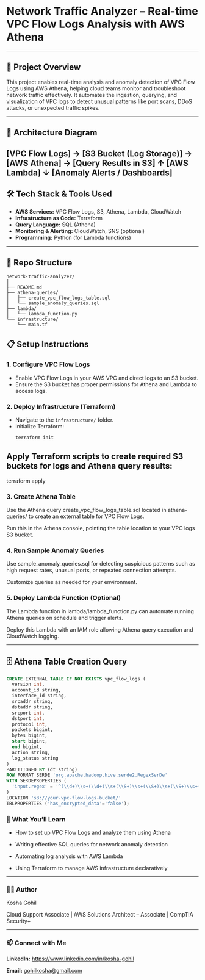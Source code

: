 # Network Traffic Analyzer – Real-time VPC Flow Logs Analysis with AWS Athena

---

## 🚀 Project Overview

This project enables real-time analysis and anomaly detection of VPC Flow Logs using AWS Athena, helping cloud teams monitor and troubleshoot network traffic effectively. It automates the ingestion, querying, and visualization of VPC logs to detect unusual patterns like port scans, DDoS attacks, or unexpected traffic spikes.

---

## 📐 Architecture Diagram

[VPC Flow Logs] → [S3 Bucket (Log Storage)] → [AWS Athena] → [Query Results in S3]
↑
[AWS Lambda]
↓
[Anomaly Alerts / Dashboards]
---

## 🛠️ Tech Stack & Tools Used

- **AWS Services:** VPC Flow Logs, S3, Athena, Lambda, CloudWatch  
- **Infrastructure as Code:** Terraform  
- **Query Language:** SQL (Athena)  
- **Monitoring & Alerting:** CloudWatch, SNS (optional)  
- **Programming:** Python (for Lambda functions)  

---

## 📂 Repo Structure
```
network-traffic-analyzer/
│
├── README.md
├── athena-queries/
│   ├── create_vpc_flow_logs_table.sql
│   └── sample_anomaly_queries.sql
├── lambda/
│   └── lambda_function.py
└── infrastructure/
    └── main.tf
```  


## 📋 Setup Instructions

### 1. Configure VPC Flow Logs

- Enable VPC Flow Logs in your AWS VPC and direct logs to an S3 bucket.  
- Ensure the S3 bucket has proper permissions for Athena and Lambda to access logs.  

### 2. Deploy Infrastructure (Terraform)

- Navigate to the `infrastructure/` folder.  
- Initialize Terraform:  
  ```bash
  terraform init
## Apply Terraform scripts to create required S3 buckets for logs and Athena query results:
 terraform apply
### 3. Create Athena Table
Use the Athena query create_vpc_flow_logs_table.sql located in athena-queries/ to create an external table for VPC Flow Logs.

Run this in the Athena console, pointing the table location to your VPC logs S3 bucket.

### 4. Run Sample Anomaly Queries
Use sample_anomaly_queries.sql for detecting suspicious patterns such as high request rates, unusual ports, or repeated connection attempts.

Customize queries as needed for your environment.

### 5. Deploy Lambda Function (Optional)
The Lambda function in lambda/lambda_function.py can automate running Athena queries on schedule and trigger alerts.

Deploy this Lambda with an IAM role allowing Athena query execution and CloudWatch logging.

---

## 🗄️ Athena Table Creation Query

```sql
CREATE EXTERNAL TABLE IF NOT EXISTS vpc_flow_logs (
  version int,
  account_id string,
  interface_id string,
  srcaddr string,
  dstaddr string,
  srcport int,
  dstport int,
  protocol int,
  packets bigint,
  bytes bigint,
  start bigint,
  end bigint,
  action string,
  log_status string
)
PARTITIONED BY (dt string)
ROW FORMAT SERDE 'org.apache.hadoop.hive.serde2.RegexSerDe'
WITH SERDEPROPERTIES (
  'input.regex' = '^(\\d+)\\s+(\\d+)\\s+(\\S+)\\s+(\\S+)\\s+(\\S+)\\s+(\\d+)\\s+(\\d+)\\s+(\\d+)\\s+(\\d+)\\s+(\\d+)\\s+(\\d+)\\s+(\\d+)\\s+(\\S+)\\s+(\\S+)$'
)
LOCATION 's3://your-vpc-flow-logs-bucket/'
TBLPROPERTIES ('has_encrypted_data'='false');
```

### 🧰 What You’ll Learn

- How to set up VPC Flow Logs and analyze them using Athena

- Writing effective SQL queries for network anomaly detection

- Automating log analysis with AWS Lambda

- Using Terraform to manage AWS infrastructure declaratively

---
### 🙋‍♀️ Author
Kosha Gohil

Cloud Support Associate | AWS Solutions Architect – Associate | CompTIA Security+

 --- 
### 📫 Connect with Me
**LinkedIn:** https://www.linkedin.com/in/kosha-gohil

**Email:** gohilkosha@gmail.com

